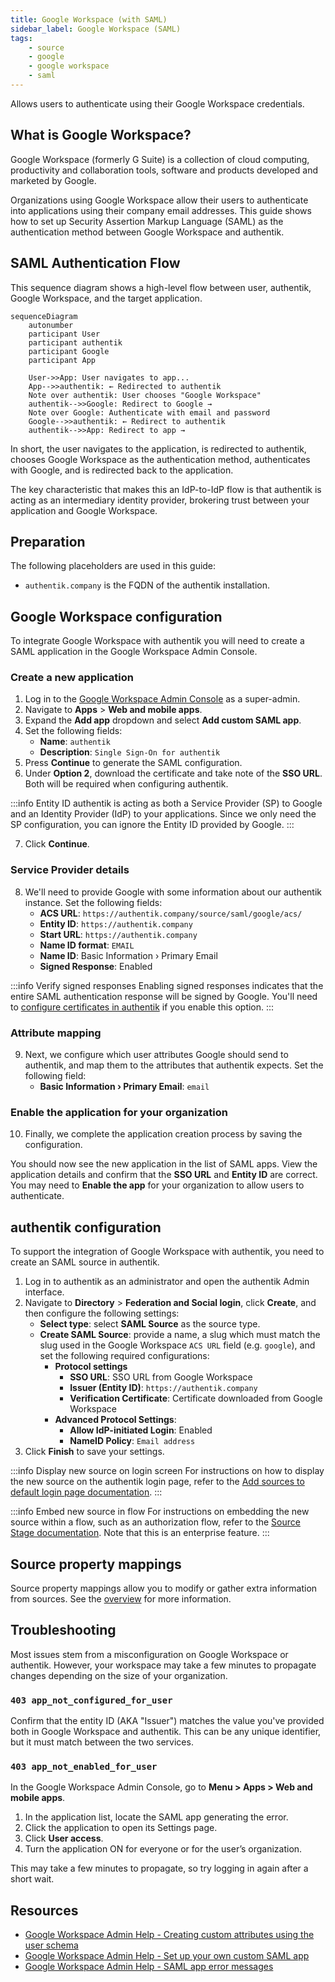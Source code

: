 ```yaml
---
title: Google Workspace (with SAML)
sidebar_label: Google Workspace (SAML)
tags:
    - source
    - google
    - google workspace
    - saml
---
```


Allows users to authenticate using their Google Workspace credentials.

## What is Google Workspace?

Google Workspace (formerly G Suite) is a collection of cloud computing, productivity and collaboration tools, software and products developed and marketed by Google.

Organizations using Google Workspace allow their users to authenticate into applications using their company email addresses. This guide shows how to set up Security Assertion Markup Language (SAML) as the authentication method between Google Workspace and authentik.

## SAML Authentication Flow

This sequence diagram shows a high-level flow between user, authentik, Google Workspace, and the target application.

```mermaid
sequenceDiagram
    autonumber
    participant User
    participant authentik
    participant Google
    participant App

    User->>App: User navigates to app...
    App-->>authentik: ← Redirected to authentik
    Note over authentik: User chooses "Google Workspace"
    authentik-->>Google: Redirect to Google →
    Note over Google: Authenticate with email and password
    Google-->>authentik: ← Redirect to authentik
    authentik-->>App: Redirect to app →
```

In short, the user navigates to the application, is redirected to authentik, chooses Google Workspace as the authentication method, authenticates with Google, and is redirected back to the application.

The key characteristic that makes this an IdP-to-IdP flow is that authentik is acting as an intermediary identity provider, brokering trust between your application and Google Workspace.

## Preparation

The following placeholders are used in this guide:

- `authentik.company` is the FQDN of the authentik installation.

## Google Workspace configuration

To integrate Google Workspace with authentik you will need to create a SAML application in the Google Workspace Admin Console.

### Create a new application

1. Log in to the [Google Workspace Admin Console](https://admin.google.com/) as a super-admin.
2. Navigate to **Apps** > **Web and mobile apps**.
3. Expand the **Add app** dropdown and select **Add custom SAML app**.
4. Set the following fields:
    - **Name**: `authentik`
    - **Description**: `Single Sign-On for authentik`
5. Press **Continue** to generate the SAML configuration.
6. Under **Option 2**, download the certificate and take note of the **SSO URL**. Both will be required when configuring authentik.

:::info Entity ID
authentik is acting as both a Service Provider (SP) to Google and an Identity Provider (IdP) to your applications. Since we only need the SP configuration, you can ignore the Entity ID provided by Google.
:::

7. Click **Continue**.

### Service Provider details

8. We'll need to provide Google with some information about our authentik instance. Set the following fields:
    - **ACS URL**: `https://authentik.company/source/saml/google/acs/`
    - **Entity ID**: `https://authentik.company`
    - **Start URL**: `https://authentik.company`
    - **Name ID format**: `EMAIL`
    - **Name ID**: Basic Information › Primary Email
    - **Signed Response**: Enabled

:::info Verify signed responses
Enabling signed responses indicates that the entire SAML authentication response will be signed by Google. You'll need to [configure certificates in authentik](../../../../../sys-mgmt/certificates) if you enable this option.
:::

### Attribute mapping

9. Next, we configure which user attributes Google should send to authentik, and map them to the attributes that authentik expects. Set the following field:
    - **Basic Information › Primary Email**: `email`

### Enable the application for your organization

10. Finally, we complete the application creation process by saving the configuration.

You should now see the new application in the list of SAML apps. View the application details and confirm that the **SSO URL** and **Entity ID** are correct. You may need to **Enable the app** for your organization to allow users to authenticate.

## authentik configuration

To support the integration of Google Workspace with authentik, you need to create an SAML source in authentik.

1. Log in to authentik as an administrator and open the authentik Admin interface.
2. Navigate to **Directory** > **Federation and Social login**, click **Create**, and then configure the following settings:
    - **Select type**: select **SAML Source** as the source type.
    - **Create SAML Source**: provide a name, a slug which must match the slug used in the Google Workspace `ACS URL` field (e.g. `google`), and set the following required configurations:
        - **Protocol settings**
            - **SSO URL**: SSO URL from Google Workspace
            - **Issuer (Entity ID)**: `https://authentik.company`
            - **Verification Certificate**: Certificate downloaded from Google Workspace
        - **Advanced Protocol Settings**:
            - **Allow IdP-initiated Login**: Enabled
            - **NameID Policy**: `Email address`
3. Click **Finish** to save your settings.

:::info Display new source on login screen
For instructions on how to display the new source on the authentik login page, refer to the [Add sources to default login page documentation](../../../index.md#add-sources-to-default-login-page).
:::

:::info Embed new source in flow
For instructions on embedding the new source within a flow, such as an authorization flow, refer to the [Source Stage documentation](../../../../../add-secure-apps/flows-stages/stages/source/index.md). Note that this is an enterprise feature.
:::

## Source property mappings

Source property mappings allow you to modify or gather extra information from sources. See the [overview](../../../property-mappings/index.md) for more information.

## Troubleshooting

Most issues stem from a misconfiguration on Google Workspace or authentik. However, your workspace may take a few minutes to propagate changes depending on the size of your organization.

### `403 app_not_configured_for_user`

Confirm that the entity ID (AKA "Issuer") matches the value you've provided both in Google Workspace and authentik. This can be any unique identifier, but it must match between the two services.

### `403 app_not_enabled_for_user`

In the Google Workspace Admin Console, go to **Menu > Apps > Web and mobile apps**.

1. In the application list, locate the SAML app generating the error.
2. Click the application to open its Settings page.
3. Click **User access**.
4. Turn the application ON for everyone or for the user’s organization.

This may take a few minutes to propagate, so try logging in again after a short wait.

## Resources

- [Google Workspace Admin Help - Creating custom attributes using the user schema](https://support.google.com/a/answer/6327792)
- [Google Workspace Admin Help - Set up your own custom SAML app](https://support.google.com/a/answer/6087519)
- [Google Workspace Admin Help - SAML app error messages](https://support.google.com/a/answer/6301076)
